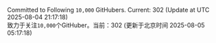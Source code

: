 Committed to Following `10,000` GitHubers. Current: <!-- FOLLOWING_COUNT -->302<!-- FOLLOWING_COUNT --> (Update at UTC <!-- LAST_UPDATED -->2025-08-04 21:17:18<!-- LAST_UPDATED -->)<br>
致力于关注`10,000`个GitHuber。当前：<!-- FOLLOWING_COUNT -->302<!-- FOLLOWING_COUNT --> (更新于北京时间 <!-- LAST_UPDATED_CST -->2025-08-05 05:17:18<!-- LAST_UPDATED_CST -->)
